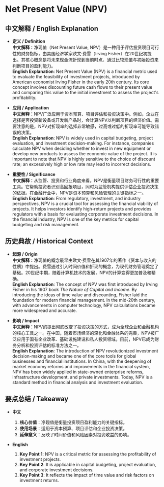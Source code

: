 # Net Present Value (NPV)

## 中文解释 / English Explanation

* **定义 / Definition**  
  **中文解释**：净现值（Net Present Value, NPV）是一种用于评估投资项目可行性的财务指标，由美国经济学家欧文·费雪（Irving Fisher）在20世纪初提出。其核心概念是将未来现金流折现到当前时点，通过比较现值与初始投资来判断项目的盈利能力。  
  **English Explanation**: Net Present Value (NPV) is a financial metric used to evaluate the feasibility of investment projects, introduced by American economist Irving Fisher in the early 20th century. Its core concept involves discounting future cash flows to their present value and comparing this value to the initial investment to assess the project's profitability.

* **应用 / Application**  
  **中文解释**：NPV广泛应用于资本预算、项目评估和投资决策中。例如，企业在选择是否投资新设备或开发新产品时，会计算NPV以判断项目的经济价值。需要注意的是，NPV对折现率的选择非常敏感，过高或过低的折现率可能导致错误的决策。  
  **English Explanation**: NPV is widely used in capital budgeting, project evaluation, and investment decision-making. For instance, companies calculate NPV when deciding whether to invest in new equipment or develop new products to assess the economic value of the project. It is important to note that NPV is highly sensitive to the choice of discount rate; an excessively high or low rate may lead to incorrect decisions.

* **重要性 / Significance**  
  **中文解释**：从监管、投资和行业角度来看，NPV是衡量项目财务可行性的重要工具。它帮助投资者识别高回报项目，同时为监管机构提供评估企业投资决策的依据。在金融行业中，NPV是资本预算和风险管理的关键指标之一。  
  **English Explanation**: From regulatory, investment, and industry perspectives, NPV is a crucial tool for assessing the financial viability of projects. It helps investors identify high-return projects and provides regulators with a basis for evaluating corporate investment decisions. In the financial industry, NPV is one of the key metrics for capital budgeting and risk management.

## 历史典故 / Historical Context

* **起源 / Origin**  
  **中文解释**：净现值的概念最早由欧文·费雪在其1907年的著作《资本与收入的性质》中提出。费雪通过引入时间价值和折现的概念，为现代财务管理奠定了基础。20世纪中期，随着计算机技术的发展，NPV的计算变得更加普及和精确。  
  **English Explanation**: The concept of NPV was first introduced by Irving Fisher in his 1907 book *The Nature of Capital and Income*. By introducing the ideas of time value and discounting, Fisher laid the foundation for modern financial management. In the mid-20th century, with advancements in computer technology, NPV calculations became more widespread and accurate.

* **影响 / Impact**  
  **中文解释**：NPV的提出彻底改变了投资决策的方式，成为全球企业和金融机构的核心工具之一。在中国，随着市场经济的深化和金融体系的完善，NPV被广泛应用于国有企业改革、基础设施建设和私人投资领域。目前，NPV已成为财务分析和投资评估的标准方法之一。  
  **English Explanation**: The introduction of NPV revolutionized investment decision-making and became one of the core tools for global businesses and financial institutions. In China, with the deepening of market economy reforms and improvements in the financial system, NPV has been widely applied in state-owned enterprise reforms, infrastructure development, and private investments. Today, NPV is a standard method in financial analysis and investment evaluation.

## 要点总结 / Takeaway

* **中文**  
  1. **核心价值**：净现值是衡量投资项目盈利能力的关键指标。
  2. **使用场景**：适用于资本预算、项目评估和企业投资决策。
  3. **延伸意义**：反映了时间价值和风险因素对投资收益的影响。

* **English**  
  1. **Key Point 1**: NPV is a critical metric for assessing the profitability of investment projects.
  2. **Key Point 2**: It is applicable in capital budgeting, project evaluation, and corporate investment decisions.
  3. **Key Point 3**: It reflects the impact of time value and risk factors on investment returns.